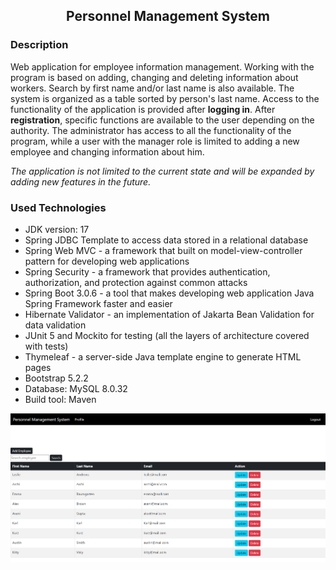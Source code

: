 <h2 align="center">Personnel Management System</h2>

### Description
Web application for employee information management. Working with the program is based on adding, changing and deleting information about workers. Search by first name and/or last name is also available. The system is organized as a table sorted by person's last name. Access to the functionality of the application is provided after **logging in**.
After **registration**, specific functions are available to the user depending on the authority.
The administrator has access to all the functionality of the program, while a user with the manager role is limited to adding a new employee and changing information about him.

*The application is not limited to the current state and will be expanded by adding new features in the future.*

### Used Technologies

* JDK version: 17
* Spring JDBC Template to access data stored in a relational database
* Spring Web MVC - a framework that built on model-view-controller pattern for developing web applications
* Spring Security - a framework that provides authentication, authorization, and protection against common attacks
* Spring Boot 3.0.6 - a tool that makes developing web application Java Spring Framework faster and easier
* Hibernate Validator - an implementation of Jakarta Bean Validation for data validation
* JUnit 5 and Mockito for testing (all the layers of architecture covered with tests)
* Thymeleaf - a server-side Java template engine to generate HTML pages
* Bootstrap 5.2.2
* Database: MySQL 8.0.32
* Build tool: Maven

![](sql-scripts/personnel-management-system.png)



